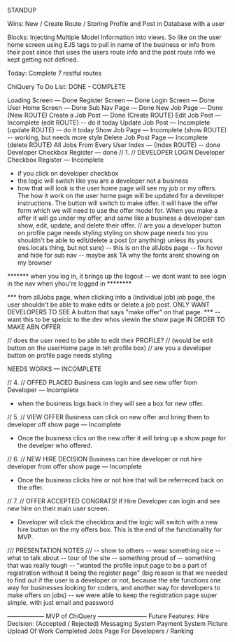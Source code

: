 STANDUP

Wins:
New / Create Route / Storing Profile and Post in Database with a user

Blocks:
Injecting Multiple Model Information into views. So like on the user home screen using EJS tags to pull in name of the business or info from their post since that uses the users route info and the post route info we kept getting not defined.

Today:
Complete 7 restful routes

ChiQuery To Do List:
DONE - COMPLETE

Loading Screen — Done
Register Screen — Done
Login Screen — Done
User Home Screen — Done
Sub Nav Page — Done
New Job Page — Done (New ROUTE)
Create a Job Post — Done (Create ROUTE)
Edit Job Post — Incomplete (edit ROUTE) -- do it today
Update Job Post — Incomplete (update ROUTE) -- do it today
Show Job Page — Incomplete (show ROUTE)  -- working, but needs more style
Delete Job Post Page — Incomplete (delete ROUTE)
All Jobs From Every User Index — (Index ROUTE) -- done
Developer Checkbox Register — done
// 1. // DEVELOPER LOGIN
Developer Checkbox Register — Incomplete
- if you click on developer checkbox
- the logic will switch like you are a developer not a business
- how that will look is the user home page will see my job or my offers. The how it work on the user home page will be updated for a developer instructions. The button will switch to make offer. it will have the offer form which we will need to use the offer model for. When you make a offer it will go under my offer, and same like a business a developer can show, edit, update, and delete their offer.
// are you a developer button on profile page needs styling
styling on show page needs too
you shouldn't be able to edit/delete a post (or anything) unless its yours (res.locals thing, but not sure) -- this is on the allJobs page
-- fix hover and hide for sub nav
-- maybe ask TA why the fonts arent showing on my browser

*******  when you log in, it brings up the logout -- we dont want to see login in the nav when yhou're logged in ********

*** from allJobs page, when clicking into a (individual job) job page, the user shouldn't be able to make edits or delete a job post.  ONLY WANT DEVELOPERS TO SEE A button that says "make offer" on that page. ***
-- want this to be speicic to the dev whos viewin the show page IN ORDER TO MAKE ABN OFFER



// does the user need to be able to edit their PROFILE? // (would be edit button on the userHome page in teh profile box)
// are you a developer button on profile page needs styling

NEEDS WORKS — INCOMPLETE


// 4. // OFFED PLACED
Business can login and see new offer from Developer — Incomplete
- when the business logs back in they will see a box for new offer.


// 5. // VIEW OFFER
Business can click on new offer and bring them to developer off show page — Incomplete
- Once the business clics on the new offer it will bring up a show page for the develper who offered.


// 6. // NEW HIRE DECISION
Business can hire developer or not hire developer from offer show page — Incomplete
- Once the business clicks hire or not hire that will be referreced back on the offer.


// 7. // OFFER ACCEPTED CONGRATS!
If Hire Developer can login and see new hire on their main user screen.
- Developer will click the checkbox and the logic will switch with a new hire button on the my offers box. This is the end of the functionality for MVP.



/// PRESENTATION NOTES ///
-- show to others
-- wear something nice
-- what to talk about
-- tour of the site
-- something proud of
-- something that was really tough
-- "wanted the profile input page to be a part of registration without it being the register page" (big reason is that we needed to find out if the user is a developer or not, because the site functions one way for businesses looking for coders, and another way for developers to make offers on jobs)
  -- we were able to keep the registration page super simple, with just email and password



——————  MVP of ChiQuery ————————
Future Features:
Hire Decision: (Accepted / Rejected)
Messaging System
Payment System
Picture Upload Of Work
Completed Jobs Page For Developers / Ranking

